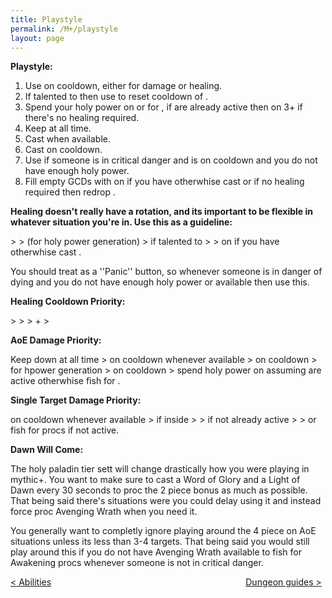 ```yaml
---
title: Playstyle
permalink: /M+/playstyle
layout: page
---
```


**Playstyle:**

1. Use <a href="https://www.wowhead.com/spell=20473/holy-shock" data-wowhead="spell=20473"></a> on cooldown, either for damage or healing.
2. If talented to <a href="https://www.wowhead.com/spell=196926/crusaders-might" data-wowhead="spell=196926"></a> then use <a href="https://www.wowhead.com/spell=293895/crusader-strike" data-wowhead="spell=293895"></a> to reset cooldown of <a href="https://www.wowhead.com/spell=20473/holy-shock" data-wowhead="spell=20473"></a>.
3. Spend your holy power on <a href="https://www.wowhead.com/spell=85673/word-of-glory" data-wowhead="spell=85673"></a> or <a href="https://www.wowhead.com/spell=85222/light-of-dawn" data-wowhead="spell=85222"></a> for <a href="https://www.wowhead.com/spell=248033/awakening" data-wowhead="spell=248033"></a>, if <a href="https://www.wowhead.com/spell=66011/avenging-wrath" data-wowhead="spell=66011"></a> are already active then <a href="https://www.wowhead.com/spell=53600/shield-of-the-righteous" data-wowhead="spell=53600"></a> on 3+ if there's no healing required.
4. Keep <a href="https://www.wowhead.com/spell=26573/consecration" data-wowhead="spell=26573"></a> at all time.
5. Cast <a href="https://www.wowhead.com/spell=24275/hammer-of-wrath" data-wowhead="spell=24275"></a> when available.
6. Cast <a href="https://www.wowhead.com/spell=20271/judgment" data-wowhead="spell=20271"></a> on cooldown.
7. Use <a href="https://www.wowhead.com/spell=183998/light-of-the-martyr" data-wowhead="spell=183998"></a> if someone is in critical danger and <a href="https://www.wowhead.com/spell=20473/holy-shock" data-wowhead="spell=20473"></a> is on cooldown and you do not have enough holy power.
8. Fill empty GCDs with <a href="https://www.wowhead.com/spell=82326/holy-light" data-wowhead="spell=82326"></a> on <a href="https://www.wowhead.com/spell=53563/beacon-of-light" data-wowhead="spell=53563"></a> if you have <a href="https://www.wowhead.com/spell=53576/infusion-of-light" data-wowhead="spell=53576"></a> otherwhise cast <a href="https://www.wowhead.com/spell=19750/flash-of-light" data-wowhead="spell=19750"></a> or if no healing required then redrop <a href="https://www.wowhead.com/spell=26573/consecration" data-wowhead="spell=26573"></a>.

**Healing doesn't really have a rotation, and its important to be flexible in whatever situation you're in. Use this as a guideline:**

<a href="https://www.wowhead.com/spell=20473/holy-shock" data-wowhead="spell=20473"></a> 
\> <a href="https://www.wowhead.com/spell=85673/word-of-glory" data-wowhead="spell=85673"></a> 
\> <a href="https://www.wowhead.com/spell=293895/crusader-strike" data-wowhead="spell=293895"></a> (for holy power generation)
\> <a href="https://www.wowhead.com/spell=20271/judgment" data-wowhead="spell=20271"></a> if talented to <a href="https://www.wowhead.com/spell=183778/judgment-of-light" data-wowhead="spell=183778"></a>
\> <a href="https://www.wowhead.com/spell=183998/light-of-the-martyr" data-wowhead="spell=183998"></a>
\> <a href="https://www.wowhead.com/spell=82326/holy-light" data-wowhead="spell=82326"></a> on 
<a href="https://www.wowhead.com/spell=53563/beacon-of-light" data-wowhead="spell=53563"></a> if you have <a href="https://www.wowhead.com/spell=53576/infusion-of-light" data-wowhead="spell=53576"></a> otherwhise cast <a href="https://www.wowhead.com/spell=19750/flash-of-light" data-wowhead="spell=19750"></a>.

You should treat <a href="https://www.wowhead.com/spell=183998/light-of-the-martyr" data-wowhead="spell=183998"></a> as a ''Panic'' button, so whenever someone is in danger of dying and you do not have enough holy power or <a href="https://www.wowhead.com/spell=20473/holy-shock" data-wowhead="spell=20473"></a> available then use this.

**Healing Cooldown Priority:**

<a href="https://www.wowhead.com/spell=66011/avenging-wrath" data-wowhead="spell=66011"></a>
\>
<a href="https://www.wowhead.com/spell=105809/holy-avenger" data-wowhead="spell=105809"></a>
\>
<a href="https://www.wowhead.com/spell=317929/aura-mastery" data-wowhead="spell=317929"></a>
\>
<a href="https://www.wowhead.com/spell=642/divine-shield" data-wowhead="spell=642"></a> + <a href="https://www.wowhead.com/spell=6940/blessing-of-sacrifice" data-wowhead="spell=6940"></a>
\>
<a href="https://www.wowhead.com/spell=633/lay-on-hands" data-wowhead="spell=633"></a>

**AoE Damage Priority:**

Keep <a href="https://www.wowhead.com/spell=26573/consecration" data-wowhead="spell=26573"></a> down at all time 
\>
<a href="https://www.wowhead.com/spell=24275/hammer-of-wrath" data-wowhead="spell=24275"></a> on cooldown whenever available
\>
<a href="https://www.wowhead.com/spell=20473/holy-shock" data-wowhead="spell=20473"></a> on cooldown
\>
<a href="https://www.wowhead.com/spell=293895/crusader-strike" data-wowhead="spell=293895"></a> for hpower generation
\>
<a href="https://www.wowhead.com/spell=20271/judgment" data-wowhead="spell=20271"></a> on cooldown
\>
spend holy power on <a href="https://www.wowhead.com/spell=53600/shield-of-the-righteous" data-wowhead="spell=53600"></a> assuming <a href="https://www.wowhead.com/spell=66011/avenging-wrath" data-wowhead="spell=66011"></a> are active otherwhise fish for <a href="https://www.wowhead.com/spell=248033/awakening" data-wowhead="spell=248033"></a>.

**Single Target Damage Priority:** 

<a href="https://www.wowhead.com/spell=24275/hammer-of-wrath" data-wowhead="spell=24275"></a> on cooldown whenever available >
<a href="https://www.wowhead.com/spell=20271/judgment" data-wowhead="spell=20271"></a> if inside 
<a href="https://www.wowhead.com/spell=66011/avenging-wrath" data-wowhead="spell=66011"></a> > <a href="https://www.wowhead.com/spell=20473/holy-shock" data-wowhead="spell=20473"></a> >
<a href="https://www.wowhead.com/spell=26573/consecration" data-wowhead="spell=26573"></a> if not already active
\>
<a href="https://www.wowhead.com/spell=293895/crusader-strike" data-wowhead="spell=293895"></a>
\>
<a href="https://www.wowhead.com/spell=53600/shield-of-the-righteous" data-wowhead="spell=53600"></a> or
fish for <a href="https://www.wowhead.com/spell=248033/awakening" data-wowhead="spell=248033"></a> procs if
<a href="https://www.wowhead.com/spell=66011/avenging-wrath" data-wowhead="spell=66011"></a> not active. 

**Dawn Will Come:**

The holy paladin tier sett will change drastically how you were playing in mythic+. You want to make sure to cast a Word of Glory and a Light of Dawn every 30 seconds to proc the 2 piece bonus as much as possible. That being said there's situations were you could delay using it and instead force proc Avenging Wrath when you need it.

You generally want to completly ignore playing around the 4 piece on AoE situations unless its less than 3-4 targets. That being said you would still play around this if you do not have Avenging Wrath available to fish for Awakening procs whenever someone is not in critical danger.








<div>
<div style="text-align:left;display: inline-block;width: 49%;">
<a href="/M+/abilities"> < Abilities</a>
</div>
<div style="text-align:right;display: inline-block;width: 49%;">
<a href="/M+/dungeons"> Dungeon guides ></a>
</div>
</div>

